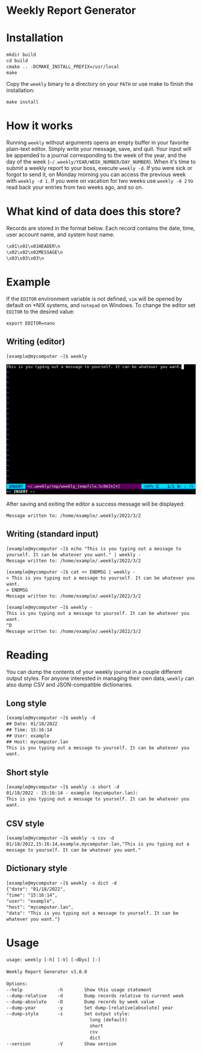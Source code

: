 # Weekly Report Generator

# Installation

```shell
mkdir build
cd build
cmake .. -DCMAKE_INSTALL_PREFIX=/usr/local
make
```

Copy the `weekly` binary to a directory on your `PATH` or use make to finish the installation:

```shell
make install
```

# How it works

Running `weekly` without arguments opens an empty buffer in your favorite plain-text editor. Simply write your message, save, and quit. Your input will be appended to a journal corresponding to the week of the year, and the day of the week (`~/.weekly/YEAR/WEEK_NUMBER/DAY_NUMBER`). When it's time to submit a weekly report to your boss, execute `weekly -d`. If you were sick or forgot to send it, on Monday morning you can access the previous week with `weekly -d 1`. If you were on vacation for two weeks use `weekly -d 2` to read back your entries from two weeks ago, and so on.

# What kind of data does this store?

Records are stored in the format below. Each record contains the date, time, user account name, and system host name.

```
\x01\x01\x01HEADER\n
\x02\x02\x02MESSAGE\n
\x03\x03\x03\n
```

# Example

If the `EDITOR` environment variable is not defined, `vim` will be opened by default on *NIX systems, and `notepad` on Windows. To change the editor set `EDITOR` to the desired value:
```shell
export EDITOR=nano
```

## Writing (editor)

```text
[example@mycomputer ~]$ weekly
```

![Image of VIM editor with example text](docs/images/editor_vim.png "Title")

After saving and exiting the editor a success message will be displayed:

```text
Message written to: /home/example/.weekly/2022/3/2
```

## Writing (standard input)

```text
[example@mycomputer ~]$ echo "This is you typing out a message to yourself. It can be whatever you want." | weekly -
Message written to: /home/example/.weekly/2022/3/2
```

```text
[example@mycomputer ~]$ cat << ENDMSG | weekly -
> This is you typing out a message to yourself. It can be whatever you want.
> ENDMSG
Message written to: /home/example/.weekly/2022/3/2
```

```text
[example@mycomputer ~]$ weekly -
This is you typing out a message to yourself. It can be whatever you want.
^D
Message written to: /home/example/.weekly/2022/3/2
```

# Reading

You can dump the contents of your weekly journal in a couple different output styles. For anyone interested in managing their own data, `weekly` can also dump CSV and JSON-compatible dictionaries.

## Long style

```text
[example@mycomputer ~]$ weekly -d
## Date: 01/18/2022
## Time: 15:16:14
## User: example
## Host: mycomputer.lan
This is you typing out a message to yourself. It can be whatever you want.
```

## Short style

```text
[example@mycomputer ~]$ weekly -s short -d
01/18/2022 - 15:16:14 - example (mycomputer.lan):
This is you typing out a message to yourself. It can be whatever you want.
```

## CSV style

```text
[example@mycomputer ~]$ weekly -s csv -d
01/18/2022,15:16:14,example,mycomputer.lan,"This is you typing out a message to yourself. It can be whatever you want."
```

## Dictionary style
```text
[example@mycomputer ~]$ weekly -s dict -d
{"date": "01/18/2022",
"time": "15:16:14",
"user": "example",
"host": "mycomputer.lan",
"data": "This is you typing out a message to yourself. It can be whatever you want."}
```

# Usage

```
usage: weekly [-h] [-V] [-dDys] [-]

Weekly Report Generator v1.0.0

Options:
--help             -h        Show this usage statement
--dump-relative    -d        Dump records relative to current week
--dump-absolute    -D        Dump records by week value
--dump-year        -y        Set dump-[relative|absolute] year
--dump-style       -s        Set output style:
                               long (default)
                               short
                               csv
                               dict
--version          -V        Show version
```
